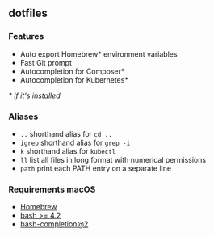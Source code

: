 ## dotfiles

### Features

* Auto export Homebrew* environment variables
* Fast Git prompt
* Autocompletion for Composer*
* Autocompletion for Kubernetes*

*\* if it's installed*

### Aliases
* `..` shorthand alias for `cd ..`
* `igrep` shorthand alias for `grep -i`
* `k` shorthand alias for `kubectl`
* `ll` list all files in long format with numerical permissions
* `path` print each PATH entry on a separate line


### Requirements macOS
* [Homebrew](https://brew.sh/#install)
* [bash >= 4.2](https://formulae.brew.sh/formula/bash#default)
* [bash-completion@2](https://formulae.brew.sh/formula/bash-completion@2#default)
